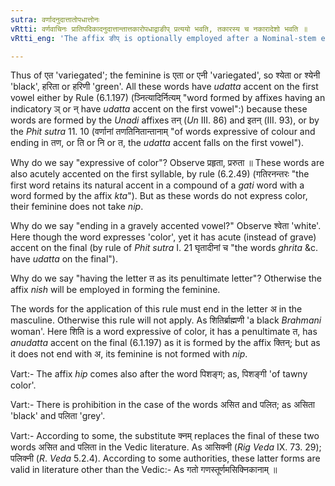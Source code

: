 ```yaml
---
sutra: वर्णादनुदात्तातोपधात्तोनः
vRtti: वर्णवाचिनः प्रातिपदिकादनुदात्तान्तात्तकारोपधाद्वाङीप् प्रत्ययो भवति, तकारस्य च नकारादेशो भवति ॥
vRtti_eng: 'The affix ङीप् is optionally employed after a Nominal-stem expressive of colour, ending in a gravely accented vowel, and having the letter त् as its penultimate letter: and the letter न् is substituted in the room of त् ॥'

---
```

Thus of एत 'variegated'; the feminine is एता or एनी 'variegated', so श्येता or श्येनी 'black', हरिता or हरिणी 'green'. All these words have _udatta_ accent on the first vowel either by Rule (6.1.197) (ञ्नित्यादिर्नित्यम् "word formed by affixes having an indicatory ञ् or न् have _udatta_ accent on the first vowel":) because these words are formed by the _Unadi_ affixes तन् (_Un_ III. 86) and इतन् (III. 93), or by the _Phit_ _sutra_ 11. 10 (वर्णानां तणतिनितान्तानाम् "of words expressive of colour and ending in तण, or ति or नि or त, the _udatta_ accent falls on the first vowel").

Why do we say "expressive of color"? Observe प्रहृता, प्ररुता ॥ These words are also acutely accented on the first syllable, by rule (6.2.49) (गतिरनन्तरः "the first word retains its natural accent in a compound of a _gati_ word with a word formed by the affix _kta_"). But as these words do not express color, their feminine does not take _nip_.

Why do we say "ending in a gravely accented vowel?" Observe श्वेता 'white'. Here though the word expresses 'color', yet it has acute (instead of grave) accent on the final (by rule of _Phit_ _sutra_ I. 21 घृतादीनां च "the words _ghrita_ &c. have _udatta_ on the final").

Why do we say "having the letter त as its penultimate letter"?  Otherwise the affix _nish_ will be employed in forming the feminine.

The words for the application of this rule must end in the letter अ in the masculine. Otherwise this rule will not apply. As शितिर्ब्राह्मणी 'a black _Brahmani_ woman'. Here शिति is a word expressive of color, it has a penultimate त, has _anudatta_ accent on the final (6.1.197) as it is formed by the affix क्तिन्; but as it does not end with अ, its feminine is not formed with _nip_.

Vart:- The affix _hip_ comes also after the word पिशङ्ग; as, पिशङ्गी 'of tawny color'.

Vart:- There is prohibition in the case of the words असित and पलित; as असिता 'black' and पलिता 'grey'.

Vart:- According to some, the substitute क्नम् replaces the final of these two words असित and पलिता in the Vedic literature. As आसिक्नी (_Rig_ _Veda_ IX. 73. 29); पलिक्नी (_R_. _Veda_ 5.2.4). According to some authorities, these latter forms are valid in literature other than the Vedic:- As गतो गणस्तूर्णमसिक्निकानाम् ॥